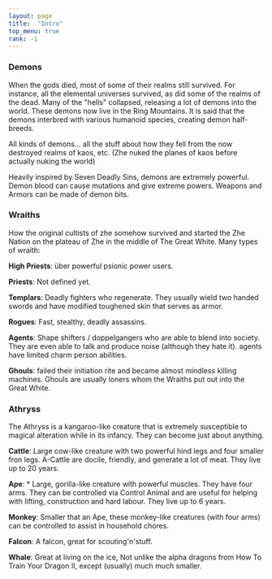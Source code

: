 ```yaml
---
layout: page
title:  "Intro"
top_menu: true
rank: -1
---
```


### Demons

When the gods died, most of some of their realms still survived.
For instance, all the elemental universes survived, as did some of the realms of the dead.
Many of the "hells" collapsed, releasing a lot of demons into the world.
These demons now live in the Ring Mountains. It is said that the demons interbred
with various humanoid species, creating demon half-breeds.

All kinds of demons... all the stuff about how they fell from the now destroyed realms of kaos, etc.
(Zhe nuked the planes of kaos before actually nuking the world)

Heavily inspired by Seven Deadly Sins, demons are extremely powerful. Demon blood can cause mutations and give extreme powers.
Weapons and Armors can be made of demon bits.


### Wraiths
How the original cultists of zhe somehow survived and started the Zhe Nation on the plateau of Zhe in the middle of The Great White.
Many types of wraith:


**High Priests**:
über powerful psionic power users.

**Priests**:
Not defined yet.

**Templars**:
Deadly fighters who regenerate. They usually wield two handed swords and have modified toughened skin that serves as armor.

**Rogues**:
Fast, stealthy, deadly assassins.

**Agents**: Shape shifters / doppelgangers who are able to blend into society. They are even able to talk and produce noise (although they hate it).
agents have limited charm person abilities.

**Ghouls**: failed their initiation rite and became almost mindless killing machines.
Ghouls are usually loners whom the Wraiths put out into the Great White.

### Athryss
The Athryss is a kangaroo-like creature that is extremely susceptible to magical alteration while in its infancy. They can become just about anything.

 **Cattle**:
 Large cow-like creature with two powerful hind legs and four smaller fron legs. A-Cattle are docile, friendly, and generate a lot of meat. They live up to 20 years.

**Ape**:
     * Large, gorilla-like creature with powerful muscles. They have four arms. They can be controlled via Control Animal and are useful for helping with lifting, construction and hard labour. They live up to 6 years.

**Monkey**:
Smaller that an Ape, these monkey-like creatures (with four arms) can be controlled to assist in household chores.

**Falcon**:
A falcon, great for scouting'n'stuff.

**Whale**:
Great at living on the ice,
Not unlike the alpha dragons from How To Train Your Dragon II, except (usually) much much smaller.
